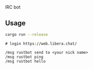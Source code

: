#

IRC bot

## Usage

```bash
cargo run --release
```

```text
# login https://web.libera.chat/

/msg rustbot send to <your nick name>
/msg rustbot ping
/msg rustbot hello

```
